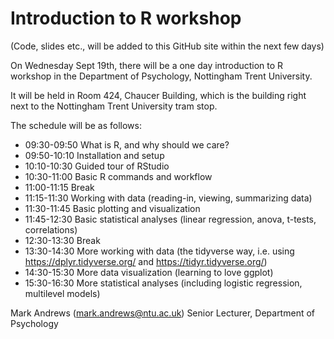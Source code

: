# Introduction to R workshop

(Code, slides etc., will be added to this GitHub site within the next few days)

On Wednesday Sept 19th, there will be a one day introduction to R workshop in the Department of Psychology, Nottingham Trent University. 

It will be held in Room 424, Chaucer Building, which is the building right next to the Nottingham Trent University tram stop.

The schedule will be as follows:

- 09:30-09:50 What is R, and why should we care?
- 09:50-10:10 Installation and setup 
- 10:10-10:30 Guided tour of RStudio 
- 10:30-11:00 Basic R commands and workflow 
- 11:00-11:15 Break
- 11:15-11:30 Working with data (reading-in, viewing, summarizing data)
- 11:30-11:45 Basic plotting and visualization
- 11:45-12:30 Basic statistical analyses (linear regression, anova, t-tests, correlations)
- 12:30-13:30 Break
- 13:30-14:30 More working with data (the tidyverse way, i.e. using https://dplyr.tidyverse.org/ and https://tidyr.tidyverse.org/) 
- 14:30-15:30 More data visualization (learning to love ggplot)
- 15:30-16:30 More statistical analyses (including logistic regression, multilevel models)


Mark Andrews (mark.andrews@ntu.ac.uk)
Senior Lecturer, Department of Psychology
